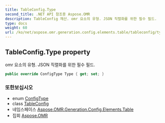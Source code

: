 ```yaml
---
title: TableConfig.Type
second_title: .NET API 참조용 Aspose.OMR
description: TableConfig 재산. omr 요소의 유형. JSON 직렬화를 위한 필수 필드.
type: docs
weight: 60
url: /ko/net/aspose.omr.generation.config.elements.table/tableconfig/type/
---
```

## TableConfig.Type property

omr 요소의 유형. JSON 직렬화를 위한 필수 필드.

```csharp
public override ConfigType Type { get; set; }
```

### 또한보십시오

* enum [ConfigType](../../../aspose.omr.generation.config.enums/configtype/)
* class [TableConfig](../)
* 네임스페이스 [Aspose.OMR.Generation.Config.Elements.Table](../../tableconfig/)
* 집회 [Aspose.OMR](../../../)



